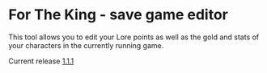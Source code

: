 # For The King - save game editor
This tool allows you to edit your Lore points as well as the gold and stats of your characters in the currently running game.

Current release [1.1.1](https://github.com/warsnek/for-the-king-save-editor/releases/tag/1.1.1)
